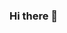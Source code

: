 ### Hi there 👋

<!--
**UsoffSamantar/UsoffSamantar** is a ✨ _special_ ✨ repository because its `README.md` (this file) appears on your GitHub profile.

Here are some ideas to get you started:

- 🔭 I’m currently working on my Honors project for CMIS 202.
- 🌱 I’m currently learning Java, Python, and SQL.
- 🤔 I’m looking for help with errors in code or cleaning up my code.
- 💬 Ask me about my experience in the restaurant industry. 
-->
